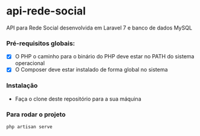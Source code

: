 # api-rede-social

API para Rede Social desenvolvida em Laravel 7 e banco de dados MySQL

### Pré-requisitos globais:
- [x]  O PHP o caminho para o binário do PHP deve estar no PATH do sistema operacional
- [x]  O Composer deve estar instalado de forma global no sistema

### Instalação
- Faça o clone deste repositório para a sua máquina

### Para rodar o projeto
`php artisan serve`
